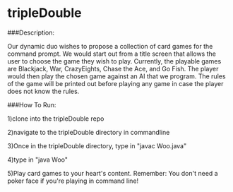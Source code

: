 # tripleDouble

###Description:

Our dynamic duo wishes to propose a collection of card games for the command prompt. We would start out from a title screen that allows the user to choose the game they wish to play. Currently, the playable games are Blackjack, War, CrazyEights, Chase the Ace, and Go Fish. The player would then play the chosen game against an AI that we program. The rules of the game will be printed out before playing any game in case the player does not know the rules.


###How To Run:

1)clone into the tripleDouble repo

2)navigate to the tripleDouble directory in commandline

3)Once in the tripleDouble directory, type in "javac Woo.java"

4)type in "java Woo"

5)Play card games to your heart's content. Remember: You don't need a poker face if you're playing in command line!
